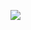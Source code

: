 ![](https://github.com/iot-lnu/applied-iot/blob/master/sensor-examples/SG90%20-%20Servo/connection/servo_bb.png)
